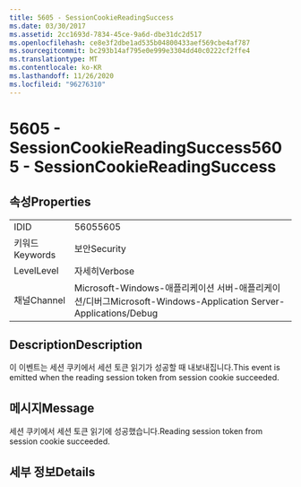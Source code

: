 ```yaml
---
title: 5605 - SessionCookieReadingSuccess
ms.date: 03/30/2017
ms.assetid: 2cc1693d-7834-45ce-9a6d-dbe31dc2d517
ms.openlocfilehash: ce8e3f2dbe1ad535b04800433aef569cbe4af787
ms.sourcegitcommit: bc293b14af795e0e999e3304dd40c0222cf2ffe4
ms.translationtype: MT
ms.contentlocale: ko-KR
ms.lasthandoff: 11/26/2020
ms.locfileid: "96276310"
---
```

# <a name="5605---sessioncookiereadingsuccess"></a><span data-ttu-id="4bfa4-102">5605 - SessionCookieReadingSuccess</span><span class="sxs-lookup"><span data-stu-id="4bfa4-102">5605 - SessionCookieReadingSuccess</span></span>

## <a name="properties"></a><span data-ttu-id="4bfa4-103">속성</span><span class="sxs-lookup"><span data-stu-id="4bfa4-103">Properties</span></span>  
  
|||  
|-|-|  
|<span data-ttu-id="4bfa4-104">ID</span><span class="sxs-lookup"><span data-stu-id="4bfa4-104">ID</span></span>|<span data-ttu-id="4bfa4-105">5605</span><span class="sxs-lookup"><span data-stu-id="4bfa4-105">5605</span></span>|  
|<span data-ttu-id="4bfa4-106">키워드</span><span class="sxs-lookup"><span data-stu-id="4bfa4-106">Keywords</span></span>|<span data-ttu-id="4bfa4-107">보안</span><span class="sxs-lookup"><span data-stu-id="4bfa4-107">Security</span></span>|  
|<span data-ttu-id="4bfa4-108">Level</span><span class="sxs-lookup"><span data-stu-id="4bfa4-108">Level</span></span>|<span data-ttu-id="4bfa4-109">자세히</span><span class="sxs-lookup"><span data-stu-id="4bfa4-109">Verbose</span></span>|  
|<span data-ttu-id="4bfa4-110">채널</span><span class="sxs-lookup"><span data-stu-id="4bfa4-110">Channel</span></span>|<span data-ttu-id="4bfa4-111">Microsoft-Windows-애플리케이션 서버-애플리케이션/디버그</span><span class="sxs-lookup"><span data-stu-id="4bfa4-111">Microsoft-Windows-Application Server-Applications/Debug</span></span>|  
  
## <a name="description"></a><span data-ttu-id="4bfa4-112">Description</span><span class="sxs-lookup"><span data-stu-id="4bfa4-112">Description</span></span>  

 <span data-ttu-id="4bfa4-113">이 이벤트는 세션 쿠키에서 세션 토큰 읽기가 성공할 때 내보내집니다.</span><span class="sxs-lookup"><span data-stu-id="4bfa4-113">This event is emitted when the reading session token from session cookie succeeded.</span></span>  
  
## <a name="message"></a><span data-ttu-id="4bfa4-114">메시지</span><span class="sxs-lookup"><span data-stu-id="4bfa4-114">Message</span></span>  

 <span data-ttu-id="4bfa4-115">세션 쿠키에서 세션 토큰 읽기에 성공했습니다.</span><span class="sxs-lookup"><span data-stu-id="4bfa4-115">Reading session token from session cookie succeeded.</span></span>  
  
## <a name="details"></a><span data-ttu-id="4bfa4-116">세부 정보</span><span class="sxs-lookup"><span data-stu-id="4bfa4-116">Details</span></span>
